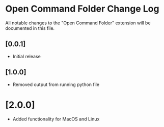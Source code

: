 # Open Command Folder Change Log

All notable changes to the "Open Command Folder" extension will be documented in this file.

## [0.0.1]

- Initial release

## [1.0.0]

- Removed output from running python file

# [2.0.0]

- Added functionality for MacOS and Linux